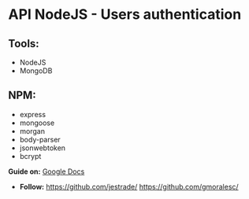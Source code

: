 # API NodeJS - Users authentication
## Tools: 
* NodeJS
* MongoDB

## NPM:
* express
* mongoose
* morgan
* body-parser
* jsonwebtoken
* bcrypt

**Guide on:** [Google Docs](https://docs.google.com/document/d/1fp7AzCMmV5P0gP00ELeDvA1-DngETwTVUFnnibq3-xI/)

* **Follow:** 
 https://github.com/jestrade/
 https://github.com/gmoralesc/
